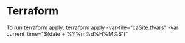# Terraform
To run terraform apply:
terraform apply -var-file="caSite.tfvars" -var current_time="$(date +'%Y%m%d%H%M%S')"
